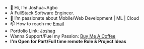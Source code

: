 
- 👋 Hi, I’m Joshua~Agbo<Joshag>
- A FullStack Software Engineer.
- 👀 I’m passionate about  Mobile/Web Development | ML | Cloud
- 📫 How to reach me [Email](mailto:developer.gemjoshua@gmail.com)
- Portfolio Link: [Joshag](https://joshag.vercel.app)
- Wanna Support/Fuel my Passion: [Buy Me A Coffee](https://bit.ly/48zy9gJ)
- **I'm Open for Part/Full time remote Role & Project Ideas**

<!---
gemjoshua/gemjoshua is a ✨ special ✨ repository because its `README.md` (this file) appears on your GitHub profile.
You can click the Preview link to take a look at your changes.
--->

